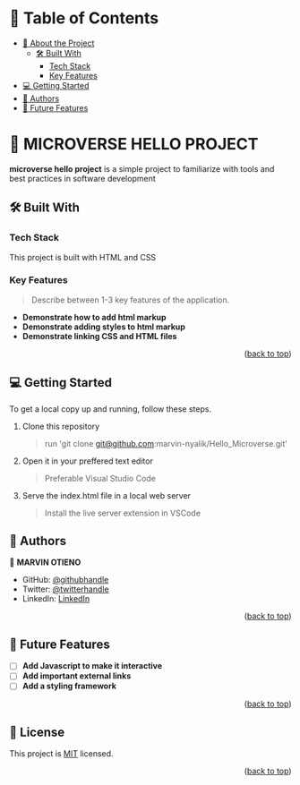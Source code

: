 <a name="readme-top"></a>
# 📗 Table of Contents

- [📖 About the Project](#about-project)
  - [🛠 Built With](#built-with)
    - [Tech Stack](#tech-stack)
    - [Key Features](#key-features)
- [💻 Getting Started](#getting-started)
- [👥 Authors](#authors)
- [🔭 Future Features](#future-features)

<!-- PROJECT DESCRIPTION -->

# 📖 MICROVERSE HELLO PROJECT <a name="about-project"></a>

**microverse hello project** is a simple project to familiarize with tools and best practices in software development 

## 🛠 Built With <a name="built-with"></a>

### Tech Stack <a name="tech-stack"></a>

This project is built with HTML and CSS

<!-- Features -->

### Key Features <a name="key-features"></a>

> Describe between 1-3 key features of the application.

- **Demonstrate how to add html markup**
- **Demonstrate adding styles to html markup**
- **Demonstrate linking CSS and HTML files**

<p align="right">(<a href="#readme-top">back to top</a>)</p>



<!-- GETTING STARTED -->

## 💻 Getting Started <a name="getting-started"></a>

To get a local copy up and running, follow these steps.
1. Clone this repository
   > run 'git clone git@github.com:marvin-nyalik/Hello_Microverse.git'
2. Open it in your preffered text editor
   >Preferable Visual Studio Code
3. Serve the index.html file in a local web server
   >Install the live server extension in VSCode


<!-- AUTHORS -->

## 👥 Authors <a name="authors"></a>
👤 **MARVIN OTIENO**

- GitHub: [@githubhandle](https://github.com/marvin-nyalik/)
- Twitter: [@twitterhandle](https://twitter.com/NyalikMarvin)
- LinkedIn: [LinkedIn](https://www.linkedin.com/in/marvin-otieno-05ba83263/)

<p align="right">(<a href="#readme-top">back to top</a>)</p>

<!-- FUTURE FEATURES -->

## 🔭 Future Features <a name="future-features"></a>
- [ ] **Add Javascript to make it interactive**
- [ ] **Add important external links**
- [ ] **Add a styling framework**

<p align="right">(<a href="#readme-top">back to top</a>)</p>



<!-- LICENSE -->

## 📝 License <a name="license"></a>

This project is [MIT]('./LICENSE.md') licensed.

<p align="right">(<a href="#readme-top">back to top</a>)</p>
